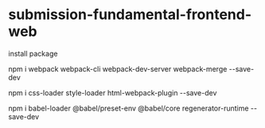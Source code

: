 # submission-fundamental-frontend-web

install package

npm i webpack webpack-cli webpack-dev-server webpack-merge --save-dev

npm i css-loader style-loader html-webpack-plugin --save-dev

npm i babel-loader @babel/preset-env @babel/core regenerator-runtime --save-dev

